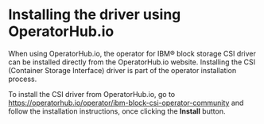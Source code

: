# Installing the driver using OperatorHub.io

When using OperatorHub.io, the operator for IBM® block storage CSI driver can be installed directly from the OperatorHub.io website. Installing the CSI \(Container Storage Interface\) driver is part of the operator installation process.

To install the CSI driver from OperatorHub.io, go to https://operatorhub.io/operator/ibm-block-csi-operator-community and follow the installation instructions, once clicking the **Install** button.

